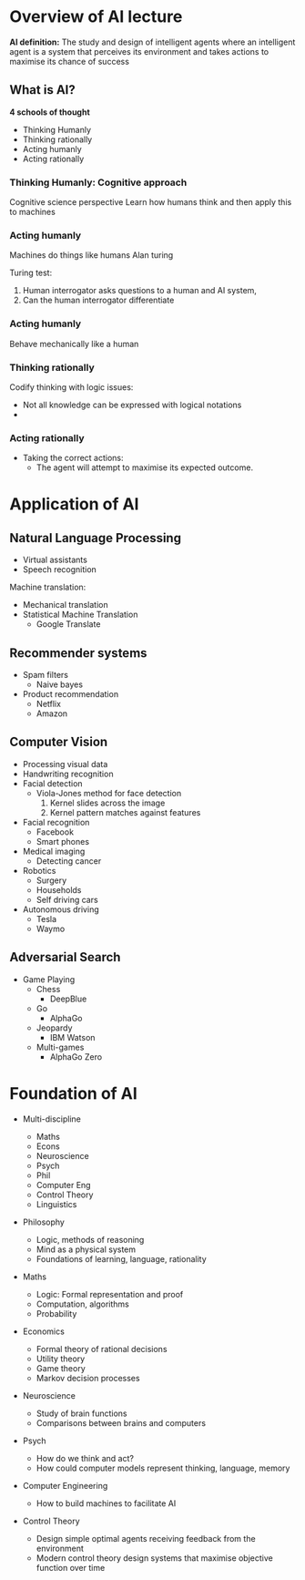 # Overview of AI lecture

**AI definition:** The study and design of intelligent agents where an intelligent agent is a system that perceives its environment and takes actions to maximise its chance of success

## What is AI?

**4 schools of thought**
- Thinking Humanly
- Thinking rationally
- Acting humanly
- Acting rationally

### Thinking Humanly: Cognitive approach

Cognitive science perspective
Learn how humans think and then apply this to machines

### Acting humanly

Machines do things like humans
Alan turing

Turing test:
1. Human interrogator asks questions to a human and AI system,
2. Can the human interrogator differentiate

### Acting humanly

Behave mechanically like a human

### Thinking rationally

Codify thinking with logic
issues:
- Not all knowledge can be expressed with logical notations
- 

### Acting rationally

- Taking the correct actions:
  - The agent will attempt to maximise its expected outcome.

# Application of AI

## Natural Language Processing

- Virtual assistants
- Speech recognition

Machine translation:
- Mechanical translation
- Statistical Machine Translation
  - Google Translate

## Recommender systems

- Spam filters
  - Naive bayes
- Product recommendation
  - Netflix
  - Amazon

## Computer Vision

- Processing visual data
- Handwriting recognition
- Facial detection
  - Viola-Jones method for face detection
    1. Kernel slides across the image
    2. Kernel pattern matches against features
- Facial recognition
  - Facebook
  - Smart phones
- Medical imaging
  - Detecting cancer
- Robotics
  - Surgery
  - Households
  - Self driving cars
- Autonomous driving
  - Tesla
  - Waymo

## Adversarial Search
- Game Playing
  - Chess
    - DeepBlue
  - Go
    - AlphaGo
  - Jeopardy
    - IBM Watson 
  - Multi-games
    - AlphaGo Zero

# Foundation of AI

- Multi-discipline
  - Maths
  - Econs
  - Neuroscience
  - Psych
  - Phil
  - Computer Eng
  - Control Theory
  - Linguistics

- Philosophy
  - Logic, methods of reasoning
  - Mind as a physical system
  - Foundations of learning, language, rationality
- Maths
  - Logic: Formal representation and proof
  - Computation, algorithms
  - Probability
- Economics
  - Formal theory of rational decisions
  - Utility theory
  - Game theory
  - Markov decision processes
- Neuroscience
  - Study of brain functions
  - Comparisons between brains and computers
- Psych
  - How do we think and act?
  - How could computer models represent thinking, language, memory
- Computer Engineering
  - How to build machines to facilitate AI
- Control Theory
  - Design simple optimal agents receiving feedback from the environment
  - Modern control theory design systems that maximise objective function over time



